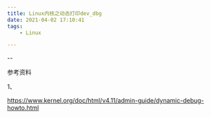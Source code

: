 ```yaml
---
title: Linux内核之动态打印dev_dbg
date: 2021-04-02 17:10:41 
tags:
	- Linux

---
```


--



参考资料

1、

https://www.kernel.org/doc/html/v4.11/admin-guide/dynamic-debug-howto.html